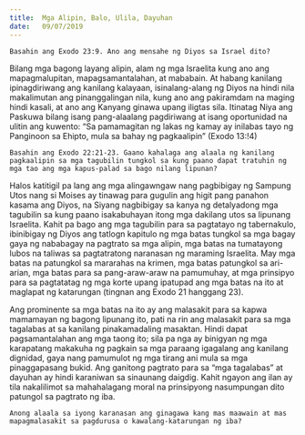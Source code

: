 ```yaml
---
title:  Mga Alipin, Balo, Ulila, Dayuhan
date:   09/07/2019
---
```


`Basahin ang Exodo 23:9. Ano ang mensahe ng Diyos sa Israel dito?`

Bilang mga bagong layang alipin, alam ng mga Israelita kung ano ang mapagmalupitan, mapagsamantalahan, at mababain. At habang kanilang ipinagdiriwang ang kanilang kalayaan, isinalang-alang ng Diyos na hindi nila makalimutan ang pinanggalingan nila, kung ano ang pakiramdam na maging hindi kasali, at ano ang Kanyang ginawa upang iligtas sila. Itinatag Niya ang Paskuwa bilang isang pang-alaalang pagdiriwang at isang oportunidad na ulitin ang kuwento: “Sa pamamagitan ng lakas ng kamay ay inilabas tayo ng Panginoon sa Ehipto, mula sa bahay ng pagkaalipin” (Exodo 13:!4)

`Basahin ang Exodo 22:21-23. Gaano kahalaga ang alaala ng kanilang pagkaalipin sa mga tagubilin tungkol sa kung paano dapat tratuhin ng mga tao ang mga kapus-palad sa bago nilang lipunan?`

Halos katitigil pa lang ang mga alingawngaw nang pagbibigay ng Sampung Utos nang si Moises ay tinawag para gugulin ang higit pang panahon kasama ang Diyos, na Siyang nagbibigay sa kanya ng detalyadong mga tagubilin sa kung paano isakabuhayan itong mga dakilang utos sa lipunang Israelita. Kahit pa bago ang mga tagubilin para sa pagtatayo ng tabernakulo, ibinibigay ng Diyos ang tatlogn kapitulo ng mga batas tungkol sa mga bagay gaya ng nababagay na pagtrato sa mga alipin, mga batas na tumatayong lubos na taliwas sa pagtatratong naranasan ng maraming Israelita. May mga batas na patungkol sa mararahas na krimen, mga batas patungkol sa ari-arian, mga batas para sa pang-araw-araw na pamumuhay, at mga prinsipyo para sa pagtatatag ng mga korte upang ipatupad ang mga batas na ito at maglapat ng katarungan (tingnan ang Exodo 21 hanggang 23).

Ang prominente sa mga batas na ito ay ang malasakit para sa kapwa mamamayan ng bagong lipunang ito, pati na rin ang malasakit para sa mga tagalabas at sa kanilang pinakamadaling masaktan. Hindi dapat pagsamantalahan ang mga taong ito; sila pa nga ay binigyan ng mga karapatang makakuha ng pagkain sa mga paraang igagalang ang kanilang dignidad, gaya nang pamumulot ng mga tirang ani mula sa mga pinaggapasang bukid. Ang ganitong pagtrato para sa “mga tagalabas” at dayuhan ay hindi karaniwan sa sinaunang daigdig. Kahit ngayon ang ilan ay tila nakalilimot sa mahahalagang moral na prinsipyong nasumpungan dito patungol sa pagtrato ng iba.

`Anong alaala sa iyong karanasan ang ginagawa kang mas maawain at mas mapagmalasakit sa pagdurusa o kawalang-katarungan ng iba?`